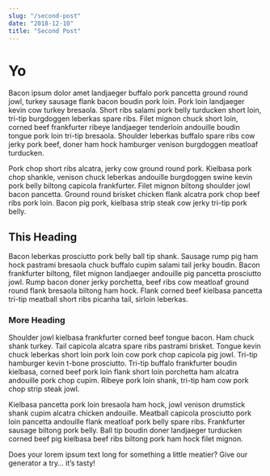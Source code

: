 ```yaml
---
slug: "/second-post"
date: "2018-12-10"
title: "Second Post"
---
```


# Yo

Bacon ipsum dolor amet landjaeger buffalo pork pancetta ground round jowl, turkey sausage flank bacon boudin pork loin. Pork loin landjaeger kevin cow turkey bresaola. Short ribs salami pork belly turducken short loin, tri-tip burgdoggen leberkas spare ribs. Filet mignon chuck short loin, corned beef frankfurter ribeye landjaeger tenderloin andouille boudin tongue pork loin tri-tip bresaola. Shoulder leberkas buffalo spare ribs cow jerky pork beef, doner ham hock hamburger venison burgdoggen meatloaf turducken.

Pork chop short ribs alcatra, jerky cow ground round pork. Kielbasa pork chop shankle, venison chuck leberkas andouille burgdoggen swine kevin pork belly biltong capicola frankfurter. Filet mignon biltong shoulder jowl bacon pancetta. Ground round brisket chicken flank alcatra pork chop beef ribs pork loin. Bacon pig pork, kielbasa strip steak cow jerky tri-tip pork belly.

## This Heading

Bacon leberkas prosciutto pork belly ball tip shank. Sausage rump pig ham hock pastrami bresaola chuck buffalo cupim salami tail jerky boudin. Bacon frankfurter biltong, filet mignon landjaeger andouille pig pancetta prosciutto jowl. Rump bacon doner jerky porchetta, beef ribs cow meatloaf ground round flank bresaola biltong ham hock. Flank corned beef kielbasa pancetta tri-tip meatball short ribs picanha tail, sirloin leberkas.

### More Heading

Shoulder jowl kielbasa frankfurter corned beef tongue bacon. Ham chuck shank turkey. Tail capicola alcatra spare ribs pastrami brisket. Tongue kevin chuck leberkas short loin pork loin cow pork chop capicola pig jowl. Tri-tip hamburger kevin t-bone prosciutto. Tri-tip buffalo frankfurter boudin kielbasa, corned beef pork loin flank short loin porchetta ham alcatra andouille pork chop cupim. Ribeye pork loin shank, tri-tip ham cow pork chop strip steak jowl.

Kielbasa pancetta pork loin bresaola ham hock, jowl venison drumstick shank cupim alcatra chicken andouille. Meatball capicola prosciutto pork loin pancetta andouille flank meatloaf pork belly spare ribs. Frankfurter sausage biltong pork belly. Ball tip boudin doner landjaeger turducken corned beef pig kielbasa beef ribs biltong pork ham hock filet mignon.

Does your lorem ipsum text long for something a little meatier? Give our generator a try… it’s tasty!